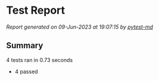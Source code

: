 # Test Report

*Report generated on 09-Jun-2023 at 19:07:15 by [pytest-md]*

[pytest-md]: https://github.com/hackebrot/pytest-md

## Summary

4 tests ran in 0.73 seconds

- 4 passed

